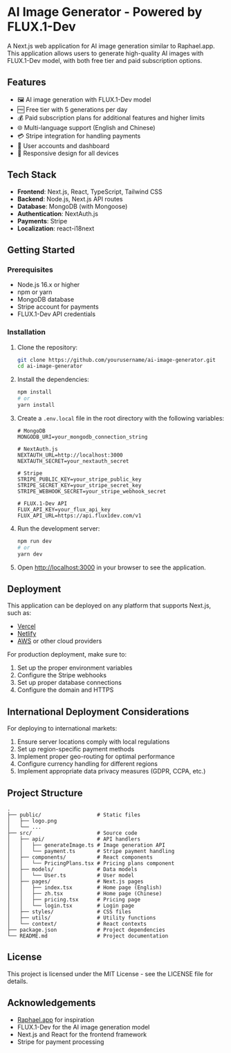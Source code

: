 # AI Image Generator - Powered by FLUX.1-Dev

A Next.js web application for AI image generation similar to Raphael.app. This application allows users to generate high-quality AI images with FLUX.1-Dev model, with both free tier and paid subscription options.

## Features

- 🖼️ AI image generation with FLUX.1-Dev model
- 🆓 Free tier with 5 generations per day
- 💰 Paid subscription plans for additional features and higher limits
- 🌐 Multi-language support (English and Chinese)
- 💳 Stripe integration for handling payments
- 👤 User accounts and dashboard
- 📱 Responsive design for all devices

## Tech Stack

- **Frontend**: Next.js, React, TypeScript, Tailwind CSS
- **Backend**: Node.js, Next.js API routes
- **Database**: MongoDB (with Mongoose)
- **Authentication**: NextAuth.js
- **Payments**: Stripe
- **Localization**: react-i18next

## Getting Started

### Prerequisites

- Node.js 16.x or higher
- npm or yarn
- MongoDB database
- Stripe account for payments
- FLUX.1-Dev API credentials

### Installation

1. Clone the repository:
   ```bash
   git clone https://github.com/yourusername/ai-image-generator.git
   cd ai-image-generator
   ```

2. Install the dependencies:
   ```bash
   npm install
   # or
   yarn install
   ```

3. Create a `.env.local` file in the root directory with the following variables:
   ```
   # MongoDB
   MONGODB_URI=your_mongodb_connection_string
   
   # NextAuth.js
   NEXTAUTH_URL=http://localhost:3000
   NEXTAUTH_SECRET=your_nextauth_secret
   
   # Stripe
   STRIPE_PUBLIC_KEY=your_stripe_public_key
   STRIPE_SECRET_KEY=your_stripe_secret_key
   STRIPE_WEBHOOK_SECRET=your_stripe_webhook_secret
   
   # FLUX.1-Dev API
   FLUX_API_KEY=your_flux_api_key
   FLUX_API_URL=https://api.flux1dev.com/v1
   ```

4. Run the development server:
   ```bash
   npm run dev
   # or
   yarn dev
   ```

5. Open [http://localhost:3000](http://localhost:3000) in your browser to see the application.

## Deployment

This application can be deployed on any platform that supports Next.js, such as:

- [Vercel](https://vercel.com)
- [Netlify](https://netlify.com)
- [AWS](https://aws.amazon.com) or other cloud providers

For production deployment, make sure to:
1. Set up the proper environment variables
2. Configure the Stripe webhooks
3. Set up proper database connections
4. Configure the domain and HTTPS

## International Deployment Considerations

For deploying to international markets:

1. Ensure server locations comply with local regulations
2. Set up region-specific payment methods
3. Implement proper geo-routing for optimal performance
4. Configure currency handling for different regions
5. Implement appropriate data privacy measures (GDPR, CCPA, etc.)

## Project Structure

```
.
├── public/                  # Static files
│   ├── logo.png
│   └── ...
├── src/                     # Source code
│   ├── api/                 # API handlers
│   │   ├── generateImage.ts # Image generation API
│   │   └── payment.ts       # Stripe payment handling
│   ├── components/          # React components
│   │   └── PricingPlans.tsx # Pricing plans component
│   ├── models/              # Data models
│   │   └── User.ts          # User model
│   ├── pages/               # Next.js pages
│   │   ├── index.tsx        # Home page (English)
│   │   ├── zh.tsx           # Home page (Chinese)
│   │   ├── pricing.tsx      # Pricing page
│   │   └── login.tsx        # Login page
│   ├── styles/              # CSS files
│   ├── utils/               # Utility functions
│   └── context/             # React contexts
├── package.json             # Project dependencies
└── README.md                # Project documentation
```

## License

This project is licensed under the MIT License - see the LICENSE file for details.

## Acknowledgements

- [Raphael.app](https://raphael.app) for inspiration
- FLUX.1-Dev for the AI image generation model
- Next.js and React for the frontend framework
- Stripe for payment processing 